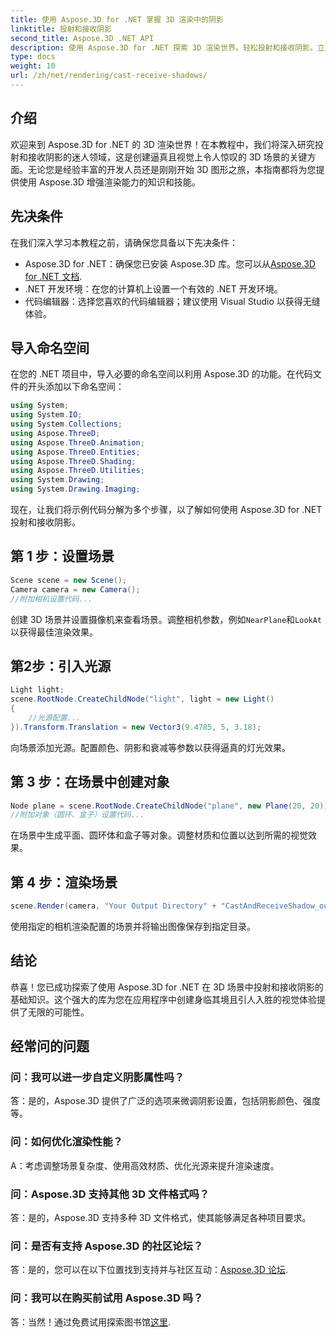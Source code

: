 ```yaml
---
title: 使用 Aspose.3D for .NET 掌握 3D 渲染中的阴影
linktitle: 投射和接收阴影
second_title: Aspose.3D .NET API
description: 使用 Aspose.3D for .NET 探索 3D 渲染世界。轻松投射和接收阴影。立即下载免费试用版！
type: docs
weight: 10
url: /zh/net/rendering/cast-receive-shadows/
---
```

## 介绍
欢迎来到 Aspose.3D for .NET 的 3D 渲染世界！在本教程中，我们将深入研究投射和接收阴影的迷人领域，这是创建逼真且视觉上令人惊叹的 3D 场景的关键方面。无论您是经验丰富的开发人员还是刚刚开始 3D 图形之旅，本指南都将为您提供使用 Aspose.3D 增强渲染能力的知识和技能。
## 先决条件
在我们深入学习本教程之前，请确保您具备以下先决条件：
-  Aspose.3D for .NET：确保您已安装 Aspose.3D 库。您可以从[Aspose.3D for .NET 文档](https://reference.aspose.com/3d/net/).
- .NET 开发环境：在您的计算机上设置一个有效的 .NET 开发环境。
- 代码编辑器：选择您喜欢的代码编辑器；建议使用 Visual Studio 以获得无缝体验。
## 导入命名空间
在您的 .NET 项目中，导入必要的命名空间以利用 Aspose.3D 的功能。在代码文件的开头添加以下命名空间：
```csharp
using System;
using System.IO;
using System.Collections;
using Aspose.ThreeD;
using Aspose.ThreeD.Animation;
using Aspose.ThreeD.Entities;
using Aspose.ThreeD.Shading;
using Aspose.ThreeD.Utilities;
using System.Drawing;
using System.Drawing.Imaging;
```
现在，让我们将示例代码分解为多个步骤，以了解如何使用 Aspose.3D for .NET 投射和接收阴影。
## 第 1 步：设置场景
```csharp
Scene scene = new Scene();
Camera camera = new Camera();
//附加相机设置代码...
```
创建 3D 场景并设置摄像机来查看场景。调整相机参数，例如`NearPlane`和`LookAt`以获得最佳渲染效果。
## 第2步：引入光源
```csharp
Light light;
scene.RootNode.CreateChildNode("light", light = new Light()
{
    //光源配置...
}).Transform.Translation = new Vector3(9.4785, 5, 3.18);
```
向场景添加光源。配置颜色、阴影和衰减等参数以获得逼真的灯光效果。
## 第 3 步：在场景中创建对象
```csharp
Node plane = scene.RootNode.CreateChildNode("plane", new Plane(20, 20));
//附加对象（圆环、盒子）设置代码...
```
在场景中生成平面、圆环体和盒子等对象。调整材质和位置以达到所需的视觉效果。
## 第 4 步：渲染场景
```csharp
scene.Render(camera, "Your Output Directory" + "CastAndReceiveShadow_out.png", new Size(1024, 1024), ImageFormat.Png, opt);
```
使用指定的相机渲染配置的场景并将输出图像保存到指定目录。
## 结论
恭喜！您已成功探索了使用 Aspose.3D for .NET 在 3D 场景中投射和接收阴影的基础知识。这个强大的库为您在应用程序中创建身临其境且引人入胜的视觉体验提供了无限的可能性。
## 经常问的问题
### 问：我可以进一步自定义阴影属性吗？
答：是的，Aspose.3D 提供了广泛的选项来微调阴影设置，包括阴影颜色、强度等。
### 问：如何优化渲染性能？
A：考虑调整场景复杂度、使用高效材质、优化光源来提升渲染速度。
### 问：Aspose.3D 支持其他 3D 文件格式吗？
答：是的，Aspose.3D 支持多种 3D 文件格式，使其能够满足各种项目要求。
### 问：是否有支持 Aspose.3D 的社区论坛？
答：是的，您可以在以下位置找到支持并与社区互动：[Aspose.3D 论坛](https://forum.aspose.com/c/3d/18).
### 问：我可以在购买前试用 Aspose.3D 吗？
答：当然！通过免费试用探索图书馆[这里](https://releases.aspose.com/).